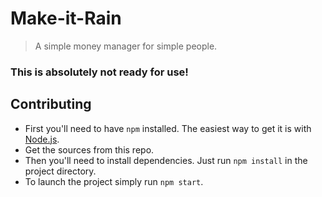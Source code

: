 Make-it-Rain
=====

> A simple money manager for simple people.

### This is absolutely not ready for use!


## Contributing
- First you'll need to have `npm` installed. The easiest way to get it is with [Node.js](https://nodejs.org/en/).
- Get the sources from this repo.
- Then you'll need to install dependencies. Just run `npm install` in the project directory.
- To launch the project simply run `npm start`.

